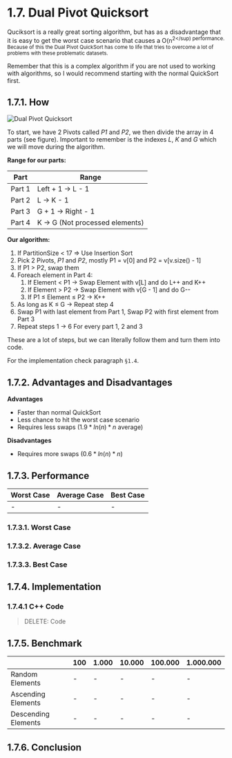 # 1.7. Dual Pivot Quicksort
Quciksort is a really great sorting algorithm, but has as a disadvantage that it is easy to get the worst case scenario that causes a O(n<sup>2</sup) performance. Because of this the Dual Pivot QuickSort has come to life that tries to overcome a lot of problems with these problematic datasets.

Remember that this is a complex algorithm if you are not used to working with algorithms, so I would recommend starting with the normal QuickSort first.

## 1.7.1. How

![Dual Pivot Quicksort](https://lh3.googleusercontent.com/-jlVq_B-UgSM/VQamEqYOaDI/AAAAAAAAKkI/yC5HWAfUULQ/s0/Screen+Shot+2015-03-16+at+10.43.32.png "Dual-Pivot Quicksort")

To start, we have 2 Pivots called *P1* and *P2*, we then divide the array in 4 parts (see figure). Important to remember is the indexes *L*, *K* and *G* which we will move during the algorithm.

**Range for our parts:**

|Part|Range|
|-|-|
|Part 1|Left + 1 → L - 1
|Part 2|L → K - 1
|Part 3|G + 1 → Right - 1
|Part 4|K → G (Not processed elements)

**Our algorithm:**

1. If PartitionSize < 17 => Use Insertion Sort
2. Pick 2 Pivots, *P1* and *P2*, mostly P1 = v[0] and P2 = v[v.size() - 1]
3. If P1 > P2, swap them
4. Foreach element in Part 4:
	1. If Element < P1 → Swap Element with v[L] and do L++ and K++
	2. If Element > P2 → Swap Element with v[G - 1] and do G--
	3. If P1 ≤ Element ≤ P2 → K++
5.  As long as K ≤ G → Repeat step 4
6. Swap P1 with last element from Part 1, Swap P2 with first element from Part 3
7. Repeat steps 1 → 6 For every part 1, 2 and 3

These are a lot of steps, but we can literally follow them and turn them into code.

For the implementation check paragraph `§1.4`.

## 1.7.2. Advantages and Disadvantages

**Advantages**
- Faster than normal QuickSort
- Less chance to hit the worst case scenario
- Requires less swaps ($1.9 * ln(n) * n$ average)

**Disadvantages**
- Requires more swaps ($0.6 * ln(n) * n$)

## 1.7.3. Performance
|Worst Case|Average Case|Best Case|
|-|-|-|
|-|-|-|

### 1.7.3.1. Worst Case

### 1.7.3.2. Average Case

### 1.7.3.3. Best Case

## 1.7.4. Implementation
### 1.7.4.1 C++ Code

> DELETE: Code

## 1.7.5. Benchmark
|&nbsp;| 100 | 1.000 | 10.000 | 100.000 | 1.000.000
|-|-|-|-|-|-|
|Random Elements|-|-|-|-|-
|Ascending Elements|-|-|-|-|-
|Descending Elements|-|-|-|-|-

## 1.7.6. Conclusion
